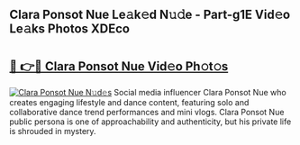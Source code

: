 ## Clara Ponsot Nue Le𝚊k𝚎d N𝚞𝚍e - Part-g1E Vid𝚎o Le𝚊ks Photos XDEco

# <h2><a href="http://fb53ou.evod.top/?m=Clara+Ponsot+Nue">🔗 👉🔴 Clara Ponsot Nue Vid𝚎o Ph𝚘t𝚘s</a></h2>

[![Clara Ponsot Nue N𝚞d𝚎s](https://i.imgur.com/8V9OHl7.gif)](http://fb53ou.evod.top/?m=Clara+Ponsot+Nue)
Social media influencer Clara Ponsot Nue who creates engaging lifestyle and dance content, featuring solo and collaborative dance trend performances and mini vlogs. Clara Ponsot Nue public persona is one of approachability and authenticity, but his private life is shrouded in mystery. 
